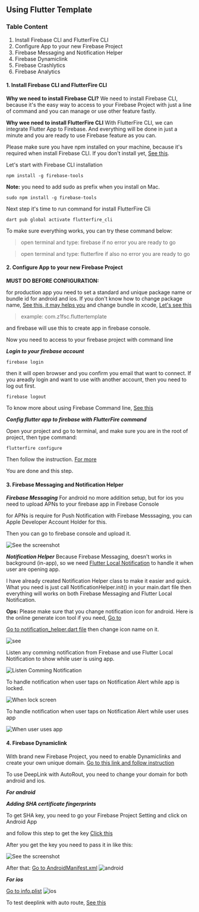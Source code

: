 ## Using Flutter Template

### Table Content
1. Install Firebase CLI and FlutterFire CLI
2. Configure App to your new Firebase Project
3. Firebase Messaging and Notification Helper
4. Firebase Dynamiclink
5. Firebase Crashlytics
6. Firebase Analytics

#### 1. Install Firebase CLI and FlutterFire CLI
**Why we need to install Firebase CLI?**
We need to install Firebase CLI, because it's the easy way to access to your Firebase Project with just a line of command and you can manage or use other feature fastly.

**Why wee need to install FlutterFire CLI**
With FlutterFire CLI, we can integrate Flutter App to Firebase. And everything will be done in just a minute and you are ready to use Firebase feature as you can. 

Please make sure you have npm installed on your machine, because it's required when install Firebase CLI. If you don't install yet, [See this](https://nodejs.org/en/).

Let's start with Firebase CLI installation

`npm install -g firebase-tools`

**Note:** you need to add sudo as prefix when you install on Mac.

`sudo npm install -g firebase-tools`

Next step it's time to run command for install FlutterFire Cli

`dart pub global activate flutterfire_cli`

To make sure everything works, you can try these command below:
>open terminal and type: firebase if no error you are ready to go

>open terminal and type: flutterfire if also no error you are ready to go

#### 2. Configure App to your new Firebase Project
**MUST DO BEFORE CONFIGURATION:**

for production app you need to set a standard and unique package name or bundle id for android and ios. If you don't know how to change package name, [See this, it may helps you](https://stackoverflow.com/questions/16804093/rename-package-in-android-studio) and change bundle in xcode, [Let's see this](https://stackoverflow.com/questions/16804093/rename-package-in-android-studio)

>example: com.z1fsc.fluttertemplate

and firebase will use this to create app in firebase console.

Now you need to access to your firebase project with command line

**<em>Login to your firebase account</em>**

`firebase login`

then it will open browser and you confirm you email that want to connect. If you areadly login and want to use with another account, then you need to log out first. 

`firebase logout`

To know more about using Firebase Command line, [See this](https://firebase.google.com/docs/cli)

**<em>Config flutter app to firebase with FlutterFire command</em>**

Open your project and go to terminal, and make sure you are in the root of project, then type command:

`flutterfire configure`

Then follow the instruction. [For more](https://firebase.flutter.dev/docs/cli/)

You are done and this step. 
#### 3. Firebase Messaging and Notification Helper

**<em>Firebase Messaging</em>**
For android no more addition setup, but for ios you need to upload APNs to your firebase app in Firebase Console

for APNs is require for Push Notification with Firebase Messsaging, you can Apple Developer Account Holder for this. 

Then you can go to firebase console and upload it. 

![See the screenshot](upload_apns.png)

**<em>Notification Helper</em>**
Because Firebase Messaging, doesn't works in background (in-app), so we need [Flutter Local Notification](https://pub.dev/packages/flutter_local_notifications) to handle it when user are opening app. 

I have already created Notification Helper class to make it easier and quick. What you need is just call NotificationHelper.init() in your main.dart file then everything will works on both Firebase Messaging and Flutter Local Notification. 

**Ops:** Please make sure that you change notification icon for android. Here is the online generate icon tool if you need, [Go to](https://romannurik.github.io/AndroidAssetStudio/icons-notification.html#source.type=clipart&source.clipart=ac_unit&source.space.trim=1&source.space.pad=0&name=ic_stat_ac_unit)

[Go to notification_helper.dart file](../lib/utils/helper/notification_helper.dart) then change icon name on it. 

![see](change_notification_icon.png)

Listen any comming notification from Firebase and use Flutter Local Notification to show while user is using app. 

![Listen Comming Notification](listen_comming_notification.png)

To handle notification when user taps on Notification Alert while app is locked. 

![When lock screen](handle_notification_when_locked.png)

To handle notification when user taps on Notification Alert while user uses app

![When user uses app](while_using_app.png)

#### 4. Firebase Dynamiclink
With brand new Firebase Project, you need to enable Dynamiclinks and create your own unique domain. [Go to this link and follow instruction](https://firebase.google.com/docs/dynamic-links/create-links)

To use DeepLink with AutoRout, you need to change your domain for both android and ios.

**<em>For android</em>**

**<em> Adding SHA certificate fingerprints </em>**

To get SHA key, you need to go your Firebase Project Setting and click on Android App

and follow this step to get the key [Click this](https://developers.google.com/android/guides/client-auth)

After you get the key you need to pass it in like this:

![See the screenshot](sha_key.png)

After that:
[Go to AndroidManifest.xml](../android/app/src/main/AndroidManifest.xml)
![android](set_domain_android.png)



**<em>For ios</em>**

[Go to info.plist](../ios/Runner/Info.plist)
![ios](set_domain_ios.png)

To test deeplink with auto route, [See this](https://docs.flutter.dev/development/ui/navigation/deep-linking)


